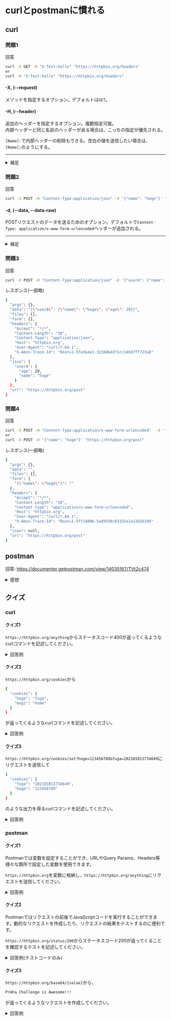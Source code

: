 # curlとpostmanに慣れる

## curl

### 問題1

回答
```sh
curl -X GET -H "X-Test:hello" "https://httpbin.org/headers"
or
curl -H "X-Test:hello" "https://httpbin.org/headers"
```

#### -X, (--request)

メソッドを指定するオプション。デフォルトは`GET`。

#### -H, (--header)

追加のヘッダーを指定するオプション。複数指定可能。  
内部ヘッダーと同じ名前のヘッダーがある場合は、こっちの指定が優先される。

`[Name]:`で内部ヘッダーの削除もできる。空白の値を送信したい場合は、`[Name];`のようにする。

---

<details><summary>補足</summary>

自分の環境(httpbin.orgに直接リクエスト)では以下のようなレスポンスが得られた。

```sh
{
  "headers": {
    "Accept": "*/*", 
    "Host": "httpbin.org", 
    "User-Agent": "curl/7.64.1", 
    "X-Amzn-Trace-Id": "Root=1-5fed8ee7-070240070b2601f84d41bde8", 
    "X-Test": "hello"
  }
}
```

#### `X-Amzn-Trace-Id`とは？

[X-Amzn-Trace-Id を使用して Application Load Balancer リクエストをトレースする](https://aws.amazon.com/jp/premiumsupport/knowledge-center/trace-elb-x-amzn-trace-id/)

> Elastic Load Balancing で Application Load Balancer によってリクエストが処理されると、トレース情報が X-Amzn-Trace-Id ヘッダーに追加されます。

間にロードバランサーが挟まっているから付与されている？  
試しに`-H "X-Amzn-Trace-Id:"`で削除しようとしても消えなかったのでそうっぽい。
</details>

### 問題2

回答
```sh
curl -X POST -H "Content-Type:application/json" -d '{"name": "hoge"}' "https://httpbin.org/post"
```

#### -d, (--data, --data-raw)

POSTリクエストのデータを送るためのオプション。デフォルトで`Content-Type: application/x-www-form-urlencoded`ヘッダーが追加される。

---

<details><summary>補足</summary>

`-F`, `--form` オプションは、ユーザーがformへ入力して、submitしたときのように`Content-Type: multipart/form-data`ヘッダーを使用してデータを送信するオプション。

`[name]=[value]`のような形でデータを渡す。

- `application/json`
  - JSONでデータを送信する。複雑な構造のデータを送信するのに適している。
- `application/x-www-form-urlencoded`
  - `field1=value1&field2=value2`の形式でデータを送信する。シンプル。
  - 文字がエンコードされるため、バイナリデータを送信するのに不向き。
- `multipart/form-data`
  - HTMLフォームのデータを送信する際に使用する。ファイルも送信できる。

---

- [POST - HTTP | MDN](https://developer.mozilla.org/en-US/docs/Web/HTTP/Methods/POST)
- [MIME types (IANA media types) - HTTP | MDN](https://developer.mozilla.org/en-US/docs/Web/HTTP/Basics_of_HTTP/MIME_types)
- [php - x-www-form-urlencoded Vs json HTTP POST - Stack Overflow](https://stackoverflow.com/questions/11281117/x-www-form-urlencoded-vs-json-http-post)
</details>

### 問題3

回答
```sh
curl -X POST -H "Content-Type:application/json" -d '{"userA": {"name": "hoge", "age": 29}}' "https://httpbin.org/post"
```

レスポンス(一部略)
```sh
{
  "args": {}, 
  "data": "{\"userA\": {\"name\": \"hoge\", \"age\": 29}}", 
  "files": {}, 
  "form": {}, 
  "headers": {
    "Accept": "*/*", 
    "Content-Length": "38", 
    "Content-Type": "application/json", 
    "Host": "httpbin.org", 
    "User-Agent": "curl/7.64.1", 
    "X-Amzn-Trace-Id": "Root=1-5feda4e1-32180b4d71cc149d7ff723a8"
  }, 
  "json": {
    "userA": {
      "age": 29, 
      "name": "hoge"
    }
  }, 
  "url": "https://httpbin.org/post"
}
```

### 問題4

回答
```sh
curl -X POST -H "Content-Type:application/x-www-form-urlencoded"  -d '{"name": "hoge"}' "https://httpbin.org/post"
or
curl -X POST -d '{"name": "hoge"}' "https://httpbin.org/post"
```

レスポンス(一部略)
```sh
{
  "args": {}, 
  "data": "", 
  "files": {}, 
  "form": {
    "{\"name\": \"hoge\"}": ""
  }, 
  "headers": {
    "Accept": "*/*", 
    "Content-Length": "16", 
    "Content-Type": "application/x-www-form-urlencoded", 
    "Host": "httpbin.org", 
    "User-Agent": "curl/7.64.1", 
    "X-Amzn-Trace-Id": "Root=1-5ff14006-5ad9550c63325e1a1102619d"
  }, 
  "json": null, 
  "url": "https://httpbin.org/post"
}

```

## postman

回答: https://documenter.getpostman.com/view/14035167/TVt2c474

<details><summary>感想</summary>

- postman回答の公開は[PrAhaChallenge/curl-postman.md at main · kai815/PrAhaChallenge](https://github.com/kai815/PrAhaChallenge/blob/main/web-basis/curl-postman.md)を参考にしました
- インストールの時に`brew cask`初めて使ったけど便利だった。
- postman、ヘッダーの補完もしてくれる（便利）
- body用のエディターもある（JSON書きやすい）
</details>

## クイズ

### curl

#### クイズ1

`https://httpbin.org/anything`からステータスコード400が返ってくるようなcurlコマンドを記述してください。

<details><summary>回答例</summary>

```sh
curl -H "Host:" "https://httpbin.org/anything"
```

`"[ヘッダー名]:"`とすることでヘッダー自体を削除できる。  
必須のヘッダーであるHostヘッダーを削除することでステータスコード400を発生させた。

</details>

#### クイズ2

`https://httpbin.org/cookies`から
```sh
{
  "cookies": {
    "hoge": "fuga", 
    "mugi": "kome"
  }
}
```

が返ってくるようなcurlコマンドを記述してください。

<details><summary>回答例</summary>

```sh
curl -b "hoge=fuga;mugi=kome" "https://httpbin.org/cookies"
or
curl --cookie "hoge=fuga;mugi=kome" "https://httpbin.org/cookies"
or
curl -H "Cookie:hoge=fuga;mugi=kome" "https://httpbin.org/cookies"
```

`-b`, `--cookie`オプションでクッキーを送信できる。複数送信する場合は`;`で区切る。

</details>

#### クイズ3

`https://httpbin.org/cookies/set?hoge=123456789&fuga=202101013734649`にリクエストを送信して

```sh
{
  "cookies": {
    "fuga": "202101013734649", 
    "hoge": "123456789"
  }
}
```

のような出力を得るcurlコマンドを記述してください。

<details><summary>回答例</summary>

```sh
curl -c "" -L "https://httpbin.org/cookies/set?hoge=123456789&fuga=202101013734649"
or
curl -b "" -L "https://httpbin.org/cookies/set?hoge=123456789&fuga=202101013734649"
```

`https://httpbin.org/cookies/set?[name]=[value]`は`[name]=[value]`クッキーをセットした後に、`https://httpbin.org/cookies`にリダイレクトする。

なので、受け取ったクッキーを保存してリダイレクト先に送信したい。

---

`-L`, `--location`オプションを使用すると、リダイレクト先でもリクエストを送ってくれる。

`-c`, `--cookie-jar` オプションを使用するとCookieエンジンが有効になり、受け取ったクッキーがcurlに保存され、処理が終わった後に指定されたファイルにもクッキーが保存される。

Cookieエンジンが有効になると、リダイレクト先や複数のURLで保存したクッキーを送信してくれるようになる。`--cookie`オプション使用時にも有効になる。

</details>

### postman

#### クイズ1

Postmanでは変数を設定することができ、URLやQuery Params、Headers等様々な箇所で設定した変数を使用できます。

`https://httpbin.org`を変数に格納し、`https://httpbin.org/anything`にリクエストを送信してください。

<details><summary>回答例</summary>

Collection variablesに `base_url=https://httpbin.org`を追加して、  
`{{base_url}}/anything`にリクエストを送信する。
</details>

#### クイズ2

Postmanではリクエストの前後でJavaScriptコードを実行することができます。動的なリクエストを作成したり、リクエストの結果をテストするのに便利です。

`https://httpbin.org/status/200`からステータスコード200が返ってくることを確認するテストを記述してください。

<details><summary>回答例(テストコードのみ)</summary>

```js
pm.test("Status code is 200", () => {
    pm.response.to.have.status(200)
})
```
</details>

#### クイズ3

`https://httpbin.org/base64/{value}`から、

```sh
PrAha Challenge is Awesome!!!
```

が返ってくるようなリクエストを作成してください。

<details><summary>回答例</summary>

`Pre-request Script`に以下を記述。

```js
pm.collectionVariables.set("text", btoa("PrAha Challenge is Awesome!!!"))
```

その後、`https://httpbin.org/base64/{{text}}`にリクエストを送信する。

</details>
